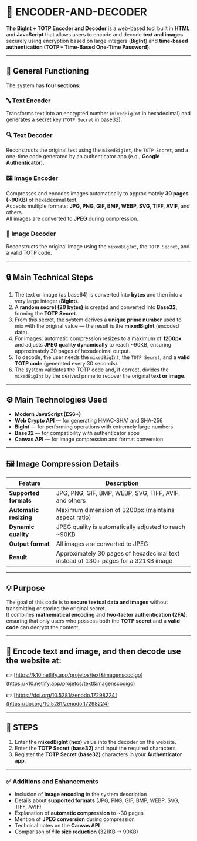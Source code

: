 # 🧠 ENCODER-AND-DECODER

**The BigInt + TOTP Encoder and Decoder** is a web-based tool built in **HTML** and **JavaScript** that allows users to encode and decode **text and images** securely using encryption based on large integers (**BigInt**) and **time-based authentication (TOTP – Time-Based One-Time Password)**.

---

## 🧩 General Functioning

The system has **four sections**:

### 🔤 Text Encoder
Transforms text into an encrypted number (`mixedBigInt` in hexadecimal) and generates a secret key (`TOTP Secret` in base32).

### 🔍 Text Decoder
Reconstructs the original text using the `mixedBigInt`, the `TOTP Secret`, and a one-time code generated by an authenticator app (e.g., **Google Authenticator**).

### 🖼️ Image Encoder
Compresses and encodes images automatically to approximately **30 pages (~90KB)** of hexadecimal text.  
Accepts multiple formats: **JPG, PNG, GIF, BMP, WEBP, SVG, TIFF, AVIF**, and others.  
All images are converted to **JPEG** during compression.

### 🧾 Image Decoder
Reconstructs the original image using the `mixedBigInt`, the `TOTP Secret`, and a valid TOTP code.

---

## 🔒 Main Technical Steps

1. The text or image (as base64) is converted into **bytes** and then into a very large integer (**BigInt**).  
2. A **random secret (20 bytes)** is created and converted into **Base32**, forming the **TOTP Secret**.  
3. From this secret, the system derives a **unique prime number** used to mix with the original value — the result is the **mixedBigInt** (encoded data).  
4. For images: automatic compression resizes to a maximum of **1200px** and adjusts **JPEG quality dynamically** to reach ~90KB, ensuring approximately 30 pages of hexadecimal output.  
5. To decode, the user needs the `mixedBigInt`, the `TOTP Secret`, and a **valid TOTP code** (generated every 30 seconds).  
6. The system validates the TOTP code and, if correct, divides the `mixedBigInt` by the derived prime to recover the original **text or image**.

---

## ⚙️ Main Technologies Used

- **Modern JavaScript (ES6+)**  
- **Web Crypto API** — for generating HMAC-SHA1 and SHA-256  
- **BigInt** — for performing operations with extremely large numbers  
- **Base32** — for compatibility with authenticator apps  
- **Canvas API** — for image compression and format conversion  

---

## 🖼️ Image Compression Details

| Feature | Description |
|----------|-------------|
| **Supported formats** | JPG, PNG, GIF, BMP, WEBP, SVG, TIFF, AVIF, and others |
| **Automatic resizing** | Maximum dimension of 1200px (maintains aspect ratio) |
| **Dynamic quality** | JPEG quality is automatically adjusted to reach ~90KB |
| **Output format** | All images are converted to JPEG |
| **Result** | Approximately 30 pages of hexadecimal text instead of 130+ pages for a 321KB image |

---

## 💡 Purpose

The goal of this code is to **secure textual data and images** without transmitting or storing the original secret.  
It combines **mathematical encoding** and **two-factor authentication (2FA)**, ensuring that only users who possess both the **TOTP secret** and a **valid code** can decrypt the content.

---


## 🔐 Encode text and image, and then decode use the website at:

👉 [https://k10.netlify.app/projetos/text&imagenscodigo](https://k10.netlify.app/projetos/text&imagenscodigo)

👉 [https://doi.org/10.5281/zenodo.17298224](https://doi.org/10.5281/zenodo.17298224)

---

## 🧩 STEPS

1. Enter the **mixedBigInt (hex)** value into the decoder on the website.  
2. Enter the **TOTP Secret (base32)** and input the required characters.  
3. Register the **TOTP Secret (base32)** characters in your **Authenticator app**.  

---

### ✅ Additions and Enhancements

- Inclusion of **image encoding** in the system description  
- Details about **supported formats** (JPG, PNG, GIF, BMP, WEBP, SVG, TIFF, AVIF)  
- Explanation of **automatic compression** to ~30 pages  
- Mention of **JPEG conversion** during compression  
- Technical notes on the **Canvas API**  
- Comparison of **file size reduction** (321KB → 90KB)
